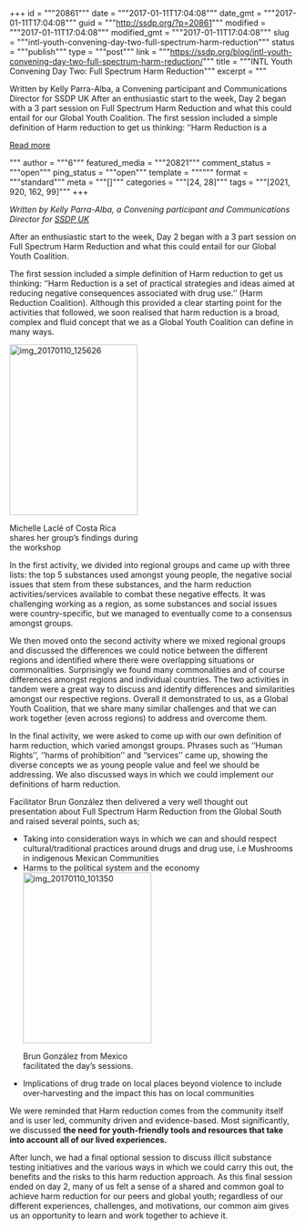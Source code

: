 +++
id = """20861"""
date = """2017-01-11T17:04:08"""
date_gmt = """2017-01-11T17:04:08"""
guid = """http://ssdp.org/?p=20861"""
modified = """2017-01-11T17:04:08"""
modified_gmt = """2017-01-11T17:04:08"""
slug = """intl-youth-convening-day-two-full-spectrum-harm-reduction"""
status = """publish"""
type = """post"""
link = """https://ssdp.org/blog/intl-youth-convening-day-two-full-spectrum-harm-reduction/"""
title = """INTL Youth Convening Day Two: Full Spectrum Harm Reduction"""
excerpt = """<p>Written by Kelly Parra-Alba, a Convening participant and Communications Director for SSDP UK After an enthusiastic start to the week, Day 2 began with a 3 part session on Full Spectrum Harm Reduction and what this could entail for our Global Youth Coalition. The first session included a simple definition of Harm reduction to get us thinking: ‘’Harm Reduction is a</p>
<div class="h10"></div>
<p><a class="more-link2 flat" href="https://ssdp.org/blog/intl-youth-convening-day-two-full-spectrum-harm-reduction/">Read more</a></p>
"""
author = """6"""
featured_media = """20821"""
comment_status = """open"""
ping_status = """open"""
template = """"""
format = """standard"""
meta = """[]"""
categories = """[24, 28]"""
tags = """[2021, 920, 162, 99]"""
+++
<p class="p1"><em>Written by Kelly Parra-Alba, a Convening participant and Communications Director for <a href="https://www.facebook.com/ssdpuk/">SSDP UK</a></em></p>
<p class="p1"><span class="s1">After an enthusiastic start to the week, Day 2 began with a 3 part session on Full Spectrum Harm Reduction and what this could entail for our Global Youth Coalition. </span></p>
<p class="p1"><span class="s1">The first session included a simple definition of Harm reduction to get us thinking: </span><span class="s1">‘’Harm Reduction is a set of practical strategies and ideas aimed at reducing negative consequences associated with drug use.’’ (Harm Reduction Coalition). </span><span class="s1">Although this provided a clear starting point for the activities that followed, we soon realised that harm reduction is a broad, complex and fluid concept that we as a Global Youth Coalition can define in many ways.</span></p>


<div id="attachment_20864" style="width: 235px" class="wp-caption alignleft"><a href="/assets/IMG_20170110_125626.jpg"><img class="wp-image-20864 size-medium" src="http://ssdp.org/assets/IMG_20170110_125626-225x300.jpg" alt="img_20170110_125626" width="225" height="300" /></a><p class="wp-caption-text">Michelle Laclé of Costa Rica shares her group&#8217;s findings during the workshop</p></div>
<p class="p1"><span class="s1">In the first activity, we divided into regional groups and came up with three lists: the top 5 substances used amongst young people, the negative social issues that stem from these substances, and the harm reduction activities/services available to combat these negative effects. It was challenging working as a region, as some substances and social issues were country-specific, but we managed to eventually come to a consensus amongst groups.</span></p>
<p class="p1"><span class="s1">We then moved onto the second activity where we mixed regional groups and discussed the differences we could notice between the different regions and identified where there were overlapping situations or commonalities. Surprisingly we found many commonalities and of course differences amongst regions and individual countries. </span><span class="s1">The two activities in tandem were a great way to discuss and identify differences and similarities amongst our respective regions. Overall it demonstrated to us, as a Global Youth Coalition, that we share many similar challenges and that we can work together (even across regions) to address and overcome them.</span></p>
<p class="p1"><span class="s1">In the final activity, we were asked to come up with our own definition of harm reduction, which varied amongst groups. Phrases such as ‘’Human Rights’’, ‘’harms of prohibition’’ and ‘’services’’ came up, showing the diverse concepts we as young people value and feel we should be addressing. We also discussed ways in which we could implement our definitions of harm reduction.</span></p>
<p class="p1"><span class="s1">Facilitator Brun González then delivered a very well thought out presentation about Full Spectrum Harm Reduction from the Global South and raised several points, such as;</span></p>

<ul>
 	<li class="li1"><span class="s1">Taking into consideration ways in which we can and should respect cultural/traditional practices around drugs and drug use, i.e Mushrooms in indigenous Mexican Communities</span></li>
 	<li class="li1"><span class="s1"><span class="s1">Harms to the political system and the economy</span></span>

<div id="attachment_20863" style="width: 235px" class="wp-caption alignright"><a href="/assets/IMG_20170110_101350.jpg"><img class="wp-image-20863 size-medium" src="http://ssdp.org/assets/IMG_20170110_101350-225x300.jpg" alt="img_20170110_101350" width="225" height="300" /></a><p class="wp-caption-text">Brun González from Mexico facilitated the day&#8217;s sessions.</p></div></li>
 	<li class="li1"><span class="s1">Implications of drug trade on local places beyond violence to include over-harvesting and the impact this has on local communities</span></li>
</ul>
<p class="p1"><span class="s1">We were reminded that Harm reduction comes from the community itself and is user led, community driven and evidence-based. Most significantly, we discussed <b>the need for youth-friendly tools and resources that take into account all of our lived experiences.</b></span></p>
<p class="p1"><span class="s1">After lunch, we had a final optional session to discuss illicit substance testing initiatives and the various ways in which we could carry this out, the benefits and the risks to this harm reduction approach. </span><span class="s1">As this final session ended on day 2, many of us felt a sense of a shared and common goal to achieve harm reduction for our peers and global youth; regardless of our different experiences, challenges, and motivations, our common aim gives us an opportunity to learn and work together to achieve it.</span></p>
